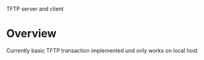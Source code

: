 TFTP server and client

# Overview
Currently basic TFTP transaction implemented und only works on local host


